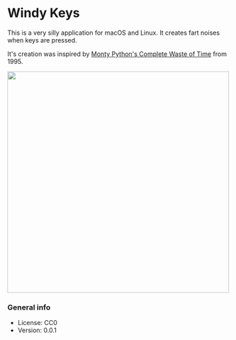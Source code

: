 # Windy Keys

This is a very silly application for macOS and Linux. It creates fart noises when keys are pressed.

It's creation was inspired by [Monty Python's Complete Waste of Time](https://en.wikipedia.org/wiki/Monty_Python%27s_Complete_Waste_of_Time) from 1995.

<img src="https://m.media-amazon.com/images/M/MV5BMDNmZmFhMTMtM2ZmOC00Nzc1LWEyZmYtMTljOTI4OGMyODc2XkEyXkFqcGc@._V1_.jpg" width="500"/>

### General info

* License: CC0
* Version: 0.0.1
